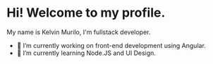 # Hi! Welcome to my profile.
My name is Kelvin Murilo, I'm fullstack developer.
 
- 🔭 I’m currently working on front-end development using Angular.
- 🌱 I’m currently learning Node.JS and UI Design.

<!--
**kelvinmuriilo/kelvinmuriilo** is a ✨ _special_ ✨ repository because its `README.md` (this file) appears on your GitHub profile.

Here are some ideas to get you started:

- 🔭 I’m currently working on ...
- 🌱 I’m currently learning ...
- 👯 I’m looking to collaborate on ...
- 🤔 I’m looking for help with ...
- 💬 Ask me about ...
- 📫 How to reach me: ...
- 😄 Pronouns: ...
- ⚡ Fun fact: ...
-->
